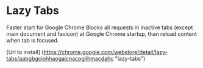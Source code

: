 # Lazy Tabs

Faster start for Google Chrome
Blocks all requests in inactive tabs (except main document and favicon) at Google Chrome startup, than reload content when tab is focused.

[Url to install] (https://chrome.google.com/webstore/detail/lazy-tabs/aabgbgciohhaogajcnacpgilhmacdahc "lazy-tabs")
